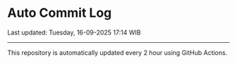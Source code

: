# Auto Commit Log

Last updated: Tuesday, 16-09-2025 17:14 WIB

---

This repository is automatically updated every 2 hour using GitHub Actions.
